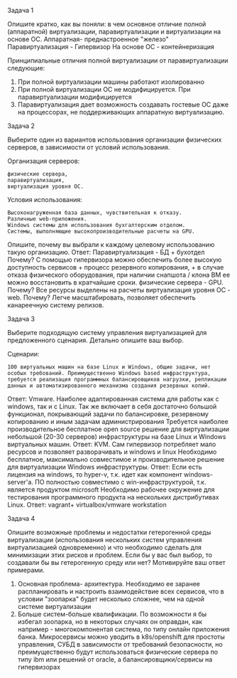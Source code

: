 Задача 1

Опишите кратко, как вы поняли: в чем основное отличие полной (аппаратной) виртуализации, паравиртуализации и виртуализации на основе ОС.
Аппаратная- преднастроенное "железо"
Паравиртуализация - Гипервизор
На основе ОС - контейнеризация

Принципиальные отличия полной виртуализации от паравиртуализации следующие:
1) При полной виртуализации машины работают изолированно
2) При полной виртуализации ОС не модифицируется. При паравиртуализации модифицируется 
3) Паравиртуализация дает возможность создавать гостевые ОС даже на процессорах, не поддерживающих аппаратную виртуализацию.

Задача 2

Выберите один из вариантов использования организации физических серверов, в зависимости от условий использования.

Организация серверов:

    физические сервера,
    паравиртуализация,
    виртуализация уровня ОС.

Условия использования:

    Высоконагруженная база данных, чувствительная к отказу.
    Различные web-приложения.
    Windows системы для использования бухгалтерским отделом.
    Системы, выполняющие высокопроизводительные расчеты на GPU.

Опишите, почему вы выбрали к каждому целевому использованию такую организацию.
Ответ:
Паравиртуализация - БД + бухотдел
Почему? С помощью гипервизора можно обеспечить более высокую доступность сервисов + процесс резервного копирования, + в случае отказа физического оборудования, 
при наличии снапшота / клона ВМ ее можно восстановить в кратчайшие сроки. 
физические сервера - GPU.  Почему? Все ресурсы выделены на расчеты
виртуализация уровня ОС - web. Почему? Легче масштабировать, позволяет обеспечить канареечную систему релизов.

Задача 3

Выберите подходящую систему управления виртуализацией для предложенного сценария. Детально опишите ваш выбор.

Сценарии:

    100 виртуальных машин на базе Linux и Windows, общие задачи, нет особых требований. Преимущественно Windows based инфраструктура, требуется реализация программных балансировщиков нагрузки, репликации данных и автоматизированного механизма создания резервных копий.
Ответ:
Vmware. Наиболее адаптированная система для работы как с windows, так и с Linux. Так же включает в себя достаточно большой функционал, покрывающий задачи по балансировке, резервному копированию и иным задачам администрирования
Требуется наиболее производительное бесплатное open source решение для виртуализации небольшой (20-30 серверов) инфраструктуры на базе Linux и Windows виртуальных машин.
Ответ:
KVM. Сам гипервизор потребляет мало ресурсов и позволяет разворачивать и windows и linux
    Необходимо бесплатное, максимально совместимое и производительное решение для виртуализации Windows инфраструктуры.
Ответ:
Если есть лицензия на windows, то hyper-v, т.к. идет как компонент windows-server'a. ПО полностью совместимо с win-инфраструктурой, т.к. является продуктом microsoft
    Необходимо рабочее окружение для тестирования программного продукта на нескольких дистрибутивах Linux.
Ответ:
vagrant+ virtualbox/vmware workstation

Задача 4

Опишите возможные проблемы и недостатки гетерогенной среды виртуализации (использования нескольких систем управления виртуализацией одновременно) и что необходимо сделать для минимизации этих рисков и проблем. Если бы у вас был выбор, то создавали бы вы гетерогенную среду или нет? Мотивируйте ваш ответ примерами.
1) Основная проблема- архитектура. Необходимо ее заранее распланировать и настроить взаимодействие всех сервисов, что в условии "зоопарка" будет несколько сложнее, чем на одной системе виртуализации
2) Больше систем-больше квалификации. 
По возможности я бы избегал зоопарка, но в некоторых случаях он оправдан, как например - многокомпонентая система, по типу онлайн приложения банка. Микросервисы можно уводить в k8s/openshift для простоты управления, СУБД в зависимости от требований безопасности, но преимущественно будут использоваться физические сервера по типу ibm или решений от oracle, а балансировщики/сервисы на гипервизорах